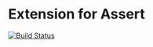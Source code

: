 # Extension for Assert

[![Build Status](https://travis-ci.org/fr05t1k/assert-extended.svg?branch=master)](https://travis-ci.org/fr05t1k/assert-extended)